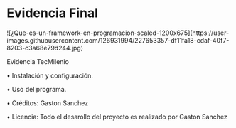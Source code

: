 # Evidencia Final
</p>
<p>
![¿Que-es-un-framework-en-programacion-scaled-1200x675](https://user-images.githubusercontent.com/126931994/227653357-df11fa18-cdaf-40f7-8203-c3a68e79d244.jpg)
</p>
<p>
Evidencia TecMilenio
</p>
<p>
• Instalación y configuración.
</p>
<p>
• Uso del programa.
</p>
<p>
• Créditos: Gaston Sanchez
</p>
<p>
• Licencia: Todo el desarollo del proyecto es realizado por Gaston Sanchez
